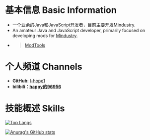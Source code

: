 # 基本信息 Basic Information

- 一个业余的Java和JavaScript开发者，目前主要开发[Mindustry](https://github.com/Anuken/Mindusty).
- An amateur Java and JavaScript developer, primarily focused on developing mods for [Mindustry](https://github.com/Anuken/Mindustry).
- > [ModTools](https://github.com/I-hope1/mod-tools)

# 个人频道 Channels

* **GitHub**: [I-hope1](https://github.com/I-hope1)
* **bilibili：[happy的96956](https://space.bilibili.com/473547626)**


# 技能概述 Skills

[![Top Langs](https://github-readme-stats.vercel.app/api/top-langs/?username=I-hope1&hide=HTML,css,php&layout=compact&show_icons=true)](https://github.com/anuraghazra/github-readme-stats)

[![Anurag's GitHub stats](https://github-readme-stats.vercel.app/api?username=I-hope1&show_icons=true)](https://github.com/anuraghazra/github-readme-stats)


